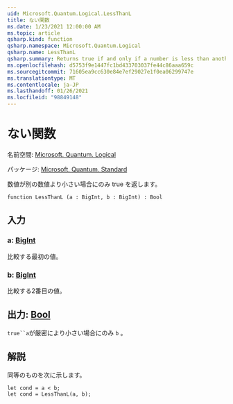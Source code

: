 ```yaml
---
uid: Microsoft.Quantum.Logical.LessThanL
title: ない関数
ms.date: 1/23/2021 12:00:00 AM
ms.topic: article
qsharp.kind: function
qsharp.namespace: Microsoft.Quantum.Logical
qsharp.name: LessThanL
qsharp.summary: Returns true if and only if a number is less than another number.
ms.openlocfilehash: d5753f9e1447fc1bd433703037fe44c86aaa659c
ms.sourcegitcommit: 71605ea9cc630e84e7ef29027e1f0ea06299747e
ms.translationtype: MT
ms.contentlocale: ja-JP
ms.lasthandoff: 01/26/2021
ms.locfileid: "98849148"
---
```

# <a name="lessthanl-function"></a>ない関数

名前空間: [Microsoft. Quantum. Logical](xref:Microsoft.Quantum.Logical)

パッケージ: [Microsoft. Quantum. Standard](https://nuget.org/packages/Microsoft.Quantum.Standard)


数値が別の数値より小さい場合にのみ true を返します。

```qsharp
function LessThanL (a : BigInt, b : BigInt) : Bool
```


## <a name="input"></a>入力

### <a name="a--bigint"></a>a: [BigInt](xref:microsoft.quantum.lang-ref.bigint)

比較する最初の値。


### <a name="b--bigint"></a>b: [BigInt](xref:microsoft.quantum.lang-ref.bigint)

比較する2番目の値。



## <a name="output--bool"></a>出力: [Bool](xref:microsoft.quantum.lang-ref.bool)

`true``a`が厳密により小さい場合にのみ `b` 。

## <a name="remarks"></a>解説

同等のものを次に示します。

```qsharp
let cond = a < b;
let cond = LessThanL(a, b);
```